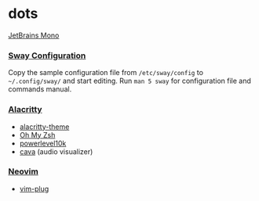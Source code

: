 # dots
[JetBrains Mono](https://github.com/JetBrains/JetBrainsMono#manual-installation)

### [Sway Configuration](https://github.com/swaywm/sway/wiki#configuration)
Copy the sample configuration file from `/etc/sway/config` to `~/.config/sway/` and start editing.
Run `man 5 sway` for configuration file and commands manual.

### [Alacritty](https://wiki.archlinux.org/title/Alacritty)
- [alacritty-theme](https://github.com/alacritty/alacritty-theme)
- [Oh My Zsh](https://ohmyz.sh/#install)
- [powerlevel10k](https://github.com/romkatv/powerlevel10k)
- [cava](https://github.com/karlstav/cava#installing) (audio visualizer)

### [Neovim](https://github.com/neovim/neovim)
- [vim-plug](https://github.com/junegunn/vim-plug)
